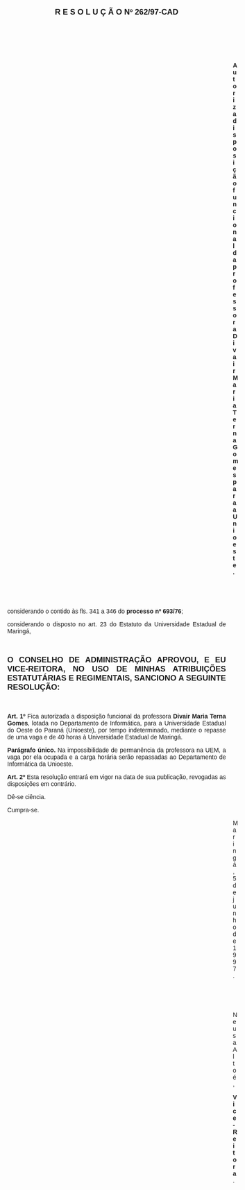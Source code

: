 <BODY>

<B><FONT FACE="Arial" SIZE=4><P ALIGN="CENTER">R E S O L U &Ccedil; &Atilde; O   Nº 262/97-CAD</P>
</B></FONT><FONT FACE="Arial">
<P>&nbsp;</P>
<P>&nbsp;</P>
<P>&nbsp;</P><DIR>
<DIR>
<DIR>
<DIR>
<DIR>
<DIR>
<DIR>
<DIR>
<DIR>
<DIR>
<DIR>
<DIR>
<DIR>

<B><P ALIGN="JUSTIFY">Autoriza disposi&ccedil;&atilde;o funcional da professora Divair Maria Terna Gomes para a Unioeste.</P>

</B><P>&nbsp;</P>
<P>&nbsp;</P></DIR>
</DIR>
</DIR>
</DIR>
</DIR>
</DIR>
</DIR>
</DIR>
</DIR>
</DIR>
</DIR>
</DIR>
</DIR>

<P ALIGN="JUSTIFY">&#9;&#9;considerando o contido &agrave;s fls. 341 a 346 do <B>processo nº 693/76</B>;</P>
<P ALIGN="JUSTIFY">&#9;&#9;considerando o disposto no art. 23 do Estatuto da Universidade Estadual de Maring&aacute;,</P>
<P ALIGN="JUSTIFY"></P>
<P ALIGN="JUSTIFY">&nbsp;</P>
</FONT><B><FONT FACE="Arial" SIZE=4><P ALIGN="JUSTIFY">O CONSELHO DE ADMINISTRA&Ccedil;&Atilde;O APROVOU, E EU VICE-REITORA, NO USO DE MINHAS ATRIBUI&Ccedil;&Otilde;ES ESTATUT&Aacute;RIAS E REGIMENTAIS, SANCIONO A SEGUINTE RESOLU&Ccedil;&Atilde;O:</P>
</B></FONT><FONT FACE="Arial"><P ALIGN="JUSTIFY"></P>
<P ALIGN="JUSTIFY">&nbsp;</P>
<P ALIGN="JUSTIFY">&#9;&#9;<B>Art. 1º </B>Fica autorizada a disposi&ccedil;&atilde;o funcional da professora <B>Divair Maria Terna Gomes</B>, lotada no Departamento de Inform&aacute;tica, para a Universidade Estadual do Oeste do Paran&aacute; (Unioeste), por tempo indeterminado, mediante o repasse de uma vaga e de 40 horas &agrave; Universidade Estadual de Maring&aacute;.</P>
<P ALIGN="JUSTIFY">&#9;&#9;<B>Par&aacute;grafo &uacute;nico.</B> Na impossibilidade de perman&ecirc;ncia da professora na UEM, a vaga por ela ocupada e a carga hor&aacute;ria ser&atilde;o repassadas ao Departamento de Inform&aacute;tica da Unioeste.</P>
<P ALIGN="JUSTIFY">&#9;&#9;<B>Art. 2º</B> Esta resolu&ccedil;&atilde;o entrar&aacute; em vigor na data de sua publica&ccedil;&atilde;o, revogadas as disposi&ccedil;&otilde;es em contr&aacute;rio.</P>
<P>&#9;&#9;D&ecirc;-se ci&ecirc;ncia.</P>
<P>&#9;&#9;Cumpra-se.</P>
<DIR>
<DIR>
<DIR>
<DIR>
<DIR>
<DIR>
<DIR>
<DIR>
<DIR>
<DIR>
<DIR>
<DIR>
<DIR>

<P>Maring&aacute;, 5 de junho de 1997.</P>

<P>&nbsp;</P>
<P>&nbsp;</P>
<P>Neusa Alto&eacute;,</P>
<B><P>Vice-Reitora</B>.</P></DIR>
</DIR>
</DIR>
</DIR>
</DIR>
</DIR>
</DIR>
</DIR>
</DIR>
</DIR>
</DIR>
</DIR>
</DIR>
</FONT></BODY>
